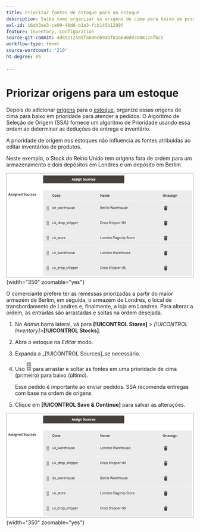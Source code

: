 ```yaml
---
title: Priorizar fontes de estoque para um estoque
description: Saiba como organizar as origens de cima para baixo em prioridade, que é usada ao determinar as deduções de remessa e inventário.
exl-id: 16db3ee3-ce99-40dd-b1a3-fcb145b1298f
feature: Inventory, Configuration
source-git-commit: 4d89212585fa846eb94bf83a640d0358812afbc5
workflow-type: tm+mt
source-wordcount: '210'
ht-degree: 0%

---
```


# Priorizar origens para um estoque

Depois de adicionar [origens](sources-manage.md) para o [estoque](stocks-manage.md), organize essas origens de cima para baixo em prioridade para atender a pedidos. O Algoritmo de Seleção de Origem (SSA) fornece um algoritmo de Prioridade usando essa ordem ao determinar as deduções de entrega e inventário.

A prioridade de origem nos estoques não influencia as fontes atribuídas ao editar inventários de produtos.

Neste exemplo, o Stock do Reino Unido tem origens fora de ordem para um armazenamento e dois depósitos em Londres e um depósito em Berlim.

![Ordem de origem antes da priorização](assets/inventory-priority-before.png){width="350" zoomable="yes"}

O comerciante prefere ter as remessas priorizadas a partir do maior armazém de Berlim, em seguida, o armazém de Londres, o local de transbordamento de Londres e, finalmente, a loja em Londres. Para alterar a ordem, as entradas são arrastadas e soltas na ordem desejada.

1. No _Admin_ barra lateral, vá para **[!UICONTROL Stores]** > _[!UICONTROL Inventory]_>**[!UICONTROL Stocks]**.

1. Abra o estoque na _Editar_ modo.

1. Expanda a _[!UICONTROL Sources]_se necessário.

1. Uso ![Ícone Classificar](assets/icon-sort.png) para arrastar e soltar as fontes em uma prioridade de cima (primeiro) para baixo (último).

   Esse pedido é importante ao enviar pedidos. SSA recomenda entregas com base na ordem de origens

1. Clique em **[!UICONTROL Save & Continue]** para salvar as alterações.

![Ordem de origem após a priorização](assets/inventory-stock-priority-after.png){width="350" zoomable="yes"}
